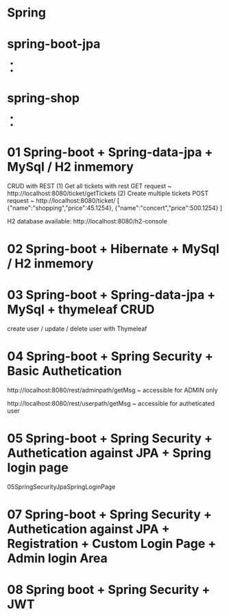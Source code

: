 # Spring

# spring-boot-jpa
- 
- 

# spring-shop
-
-

# 01 Spring-boot + Spring-data-jpa + MySql / H2 inmemory
CRUD with REST 
(1) Get all tickets with rest GET request ~ http://localhost:8080/ticket/getTickets
(2) Create multiple tickets POST request ~ http://localhost:8080/ticket/
[
    {"name":"shopping","price":45.1254},
    {"name":"concert","price":500.1254}
]

H2 database available: http://localhost:8080/h2-console

# 02 Spring-boot + Hibernate + MySql / H2 inmemory



# 03 Spring-boot + Spring-data-jpa + MySql + thymeleaf CRUD

create user / update / delete user with Thymeleaf


# 04 Spring-boot + Spring Security + Basic Authetication

http://localhost:8080/rest/adminpath/getMsg ~ accessible for ADMIN only

http://localhost:8080/rest/userpath/getMsg ~ accessible for autheticated user

# 05 Spring-boot + Spring Security + Authetication against JPA + Spring login page
05SpringSecurityJpaSpringLoginPage

# 07 Spring-boot + Spring Security + Authetication against JPA + Registration + Custom Login Page + Admin login Area

# 08 Spring boot + Spring Security + JWT

